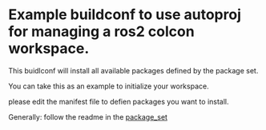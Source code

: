 # Example buildconf to use autoproj for managing a ros2 colcon workspace.

This buidlconf will install all available packages defined by the package set.

You can take this as an example to initialize your workspace. 

please edit the manifest file to defien packages you want to install.

Generally: follow the readme in the [package_set](https://github.com/dfki-ric/ros2-package_set)



